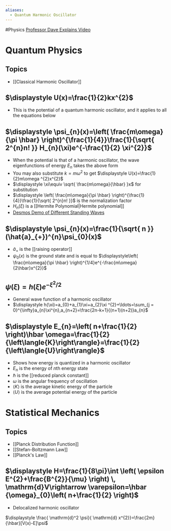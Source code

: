```yaml
---
aliases:
  - Quantum Harmonic Oscillator
---
```

#Physics 
[Professor Dave Explains Video](https://www.youtube.com/watch?v=l29vbExLSak)
# Quantum Physics
## Topics
* [[Classical Harmonic Oscillator]]
## $\displaystyle U(x)=\frac{1}{2}kx^{2}$
* This is the potential of a quantum harmonic oscillator, and it applies to all the equations below
## $\displaystyle \psi_{n}(x)=\left( \frac{m\omega}{\pi \hbar} \right)^{\frac{1}{4}}\frac{1}{\sqrt{ 2^{n}n! }} H_{n}(\xi)e^{-\frac{1}{2} \xi^{2}}$
* When the potential is that of a harmonic oscillator, the wave eigenfunctions of energy $\displaystyle E_{n}$ takes the above form
* You may also substitute $\displaystyle k=m\omega  ^{2}$ to get $\displaystyle U(x)=\frac{1}{2}m\omega ^{2}x^{2}$
* $\displaystyle \xi\equiv \sqrt{ \frac{m\omega}{\hbar} }x$ for substitution
* $\displaystyle \left( \frac{m\omega}{\pi \hbar} \right)^{\frac{1}{4}}\frac{1}{\sqrt{ 2^{n}n! }}$ is the normalization factor
* $\displaystyle H_{n}(\xi)$ is a [[Hermite Polynomial|Hermite polynomial]]
* [Desmos Demo of Different Standing Waves](https://www.desmos.com/calculator/ammn1os6w4)
## $\displaystyle \psi_{n}(x)=\frac{1}{\sqrt{ n }}(\hat{a}_{+})^{n}\psi_{0}(x)$
* $\displaystyle \hat{a}_{+}$ is the [[raising operator]]
* $\displaystyle {\psi}_{0}(x)$ is the ground state and is equal to $\displaystyle\left( \frac{m\omega}{\pi \hbar} \right)^{1/4}e^{-\frac{m\omega}{2\hbar}x^{2}}$
## $\displaystyle \psi(\xi)=h(\xi)e^{-\xi ^{2}/2}$
* General wave function of a harmonic oscillator
* $\displaystyle h(\xi)=a_{0}+a_{1}\xi+a_{2}\xi ^{2}+\ldots=\sum_{j = 0}^{\infty}a_{n}\xi^{n},a_{n+2}=\frac{2n-k+1}{(n+1)(n+2)}a_{n}$
## $\displaystyle E_{n}=\left( n+\frac{1}{2} \right)\hbar \omega=\frac{1}{2}{\left\langle{K}\right\rangle}=\frac{1}{2}{\left\langle{U}\right\rangle}$
* Shows how energy is quantized in a harmonic oscillator
* $\displaystyle E_{n}$ is the energy of $\displaystyle n$th energy state
* $\displaystyle \hbar$ is the [[reduced planck constant]]
* $\displaystyle \omega$ is the angular frequency of oscillation
* $\displaystyle {\left\langle{K}\right\rangle}$ is the average kinetic energy of the particle
* $\displaystyle {\left\langle{U}\right\rangle}$ is the average potential energy of the particle
# Statistical Mechanics
## Topics
* [[Planck Distribution Function]]
* [[Stefan-Boltzmann Law]]
* [[Planck's Law]]
## $\displaystyle H=\frac{1}{8\pi}\int \left( \epsilon E^{2}+\frac{B^{2}}{\mu} \right) \, \mathrm{d}V\rightarrow \varepsilon=\hbar {\omega}_{0}\left( n+\frac{1}{2} \right)$

* Delocalized harmonic oscillator

$\displaystyle \frac{ \mathrm{d}^2 \psi}{ \mathrm{d} x^{2}}=\frac{2m}{\hbar}[V(x)-E]\psi$
